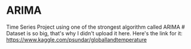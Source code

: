 # ARIMA
Time Series Project using one of the strongest algorithm called ARIMA # Dataset is so big, that's why I didn't upload it here. Here's the link for it:
https://www.kaggle.com/psundar/globallandtemperature
